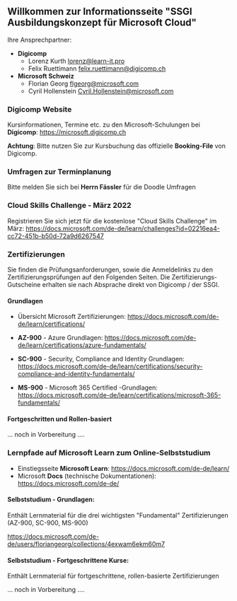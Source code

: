 ## Willkommen zur Informationsseite "SSGI Ausbildungskonzept für Microsoft Cloud"

Ihre Ansprechpartner:

- __Digicomp__ 
  - Lorenz Kurth <lorenz@learn-it.pro>
  - Felix Ruettimann <felix.ruettimann@digicomp.ch>
- __Microsoft Schweiz__
  - Florian Georg <flgeorg@microsoft.com>
  - Cyril Hollenstein <Cyril.Hollenstein@microsoft.com>


### Digicomp Website
Kursinformationen, Termine etc. zu den Microsoft-Schulungen bei __Digicomp__: https://microsoft.digicomp.ch

__Achtung__: Bitte nutzen Sie zur Kursbuchung das offizielle __Booking-File__ von Digicomp.

### Umfragen zur Terminplanung

Bitte melden Sie sich bei __Herrn Fässler__ für die Doodle Umfragen


### Cloud Skills Challenge - März 2022
Registrieren Sie sich jetzt für die kostenlose "Cloud Skills Challenge" im März:
https://docs.microsoft.com/de-de/learn/challenges?id=02216ea4-cc72-451b-b50d-72a9d6267547

### Zertifizierungen
Sie finden die Prüfungsanforderungen, sowie die Anmeldelinks zu den Zertifizierungsprüfungen auf den Folgenden Seiten. 
Die Zertifizierungs-Gutscheine erhalten sie nach Absprache direkt von Digicomp / der SSGI.

#### Grundlagen
- Übersicht Microsoft Zertifizierungen: 
https://docs.microsoft.com/de-de/learn/certifications/

- __AZ-900__ - Azure Grundlagen: 
https://docs.microsoft.com/de-de/learn/certifications/azure-fundamentals/

- __SC-900__ - Security, Compliance and Identity Grundlagen: https://docs.microsoft.com/de-de/learn/certifications/security-compliance-and-identity-fundamentals/

- __MS-900__ - Microsoft 365 Certified -Grundlagen: https://docs.microsoft.com/de-de/learn/certifications/microsoft-365-fundamentals/


#### Fortgeschritten und Rollen-basiert
... noch in Vorbereitung ....


### Lernpfade auf Microsoft Learn zum Online-Selbststudium

- Einstiegsseite __Microsoft Learn__: https://docs.microsoft.com/de-de/learn/
- Microsoft __Docs__ (technische Dokumentationen): https://docs.microsoft.com/de-de/



#### Selbststudium - Grundlagen:
Enthält Lernmaterial für die drei wichtigsten "Fundamental" Zertifizierungen (AZ-900, SC-900, MS-900)

https://docs.microsoft.com/de-de/users/floriangeorg/collections/4exwam6ekm60m7

#### Selbststudium - Fortgeschrittene Kurse:
Enthält Lernmaterial für fortgeschrittene, rollen-basierte Zertifizierungen

... noch in Vorbereitung ....









